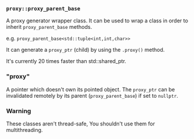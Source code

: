 ### `proxy::proxy_parent_base`
A proxy generator wrapper class. It can be used to wrap a class in order to inherit `proxy_parent_base` methods.

e.g. `proxy_parent_base<std::tuple<int,int,char>>`

It can generate a `proxy_ptr` (child) by using the `.proxy()` method.

It's currently 20 times faster than std::shared_ptr.

### "proxy"
A pointer which doesn't own its pointed object. The `proxy_ptr` can be invalidated remotely by its parent (`proxy_parent_base`) if set to `nullptr`.

### Warning
These classes aren't thread-safe, You shouldn't use them for multithreading.
